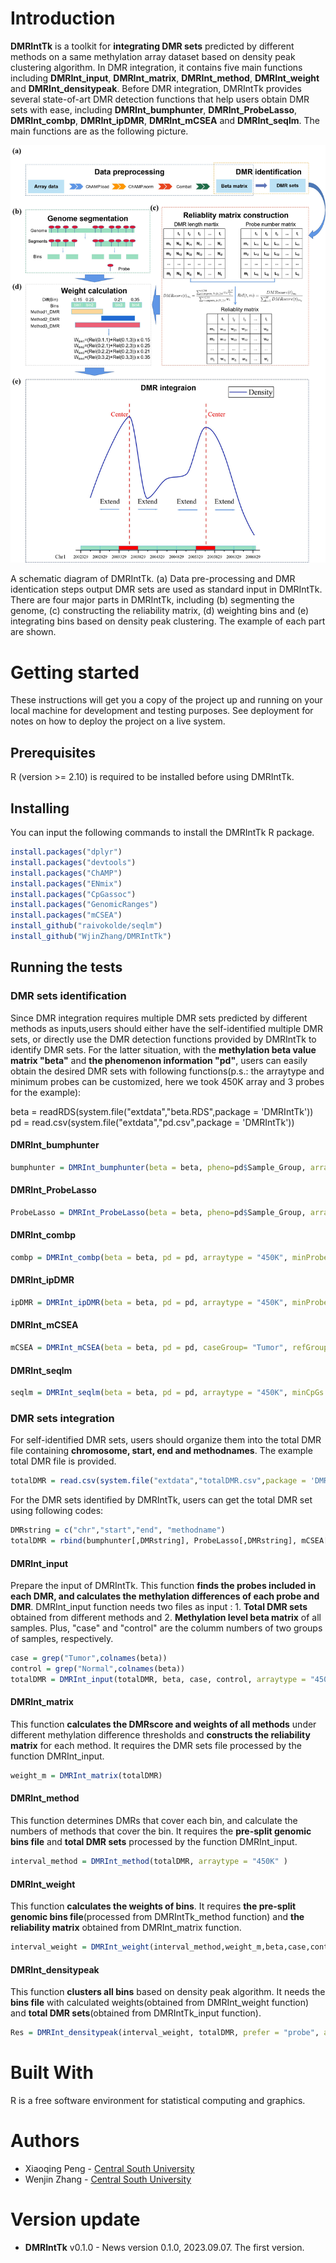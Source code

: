 
# Introduction
 **DMRIntTk** is a toolkit for **integrating DMR sets** predicted by different methods on a same methylation array dataset based on density peak clustering algorithm.
 In DMR integration, it contains five main functions including **DMRInt_input**, **DMRInt_matrix**, **DMRInt_method**, **DMRInt_weight** and **DMRInt_densitypeak**.
 Before DMR integration, DMRIntTk provides several state-of-art DMR detection functions that help users obtain DMR sets with ease, including **DMRInt_bumphunter**, **DMRInt_ProbeLasso**, **DMRInt_combp**, **DMRInt_ipDMR**, **DMRInt_mCSEA** and **DMRInt_seqlm**.
 The main functions are as the following picture.

 ![image](https://github.com/WjinZhang/DMRIntTk/blob/main/Workflow.jpg)

A schematic diagram of DMRIntTk. (a) Data pre-processing and DMR identication steps output DMR sets are used as standard input in DMRIntTk. There are four major parts in DMRIntTk, including (b) segmenting the genome, (c) constructing the reliability matrix, (d) weighting bins and (e) integrating bins based on density peak clustering. The example of each part are shown.
 # Getting started 
 
 These instructions will get you a copy of the project up and running on your local machine for development and testing purposes. See deployment for notes on how to deploy the project on a live system.
 ## Prerequisites
 R (version >= 2.10) is required to be installed before using DMRIntTk.

 ## Installing
 You can input the following commands to install the DMRIntTk R package.
 
 ```R
 install.packages("dplyr")
 install.packages("devtools")
 install.packages("ChAMP")
 install.packages("ENmix")
 install.packages("CpGassoc")
 install.packages("GenomicRanges")
 install.packages("mCSEA")
 install_github("raivokolde/seqlm")
 install_github("WjinZhang/DMRIntTk")
 ```
 ## Running the tests

 ### DMR sets identification
 Since DMR integration requires multiple DMR sets predicted by different methods as inputs,users should either have the self-identified multiple DMR sets, or directly use the DMR detection functions provided by DMRIntTk to identify DMR sets.
 For the latter situation, with the **methylation beta value matrix "beta"** and **the phenomenon information "pd"**, users can easily obtain the desired DMR sets with following functions(p.s.: the arraytype and minimum 
 probes can be customized, here we took 450K array and 3 probes for the example):
 
 beta = readRDS(system.file("extdata","beta.RDS",package = 'DMRIntTk'))
 pd = read.csv(system.file("extdata","pd.csv",package = 'DMRIntTk'))
 
 #### DMRInt_bumphunter
 ```R
 bumphunter = DMRInt_bumphunter(beta = beta, pheno=pd$Sample_Group, arraytype = "450K", minProbes = 3)
 ```
 #### DMRInt_ProbeLasso
 ```R
 ProbeLasso = DMRInt_ProbeLasso(beta = beta, pheno=pd$Sample_Group, arraytype = "450K", minProbes = 3)
```
 #### DMRInt_combp
 ```R
 combp = DMRInt_combp(beta = beta, pd = pd, arraytype = "450K", minProbes = 3)
```
 #### DMRInt_ipDMR
 ```R
 ipDMR = DMRInt_ipDMR(beta = beta, pd = pd, arraytype = "450K", minProbes = 3)
```
 #### DMRInt_mCSEA 
 ```R
 mCSEA = DMRInt_mCSEA(beta = beta, pd = pd, caseGroup= "Tumor", refGroup = "Normal", regionsTypes = "promoters", platform = "450k", minCpGs = 3)
```
 #### DMRInt_seqlm
 ```R
 seqlm = DMRInt_seqlm(beta = beta, pd = pd, arraytype = "450K", minCpGs = 3)
 ```

 ### DMR sets integration
 For self-identified DMR sets, users should organize them into the total DMR file containing **chromosome, start, end and methodnames**. The example total DMR file is provided.
 ```R
 totalDMR = read.csv(system.file("extdata","totalDMR.csv",package = 'DMRIntTk'))
 ```
 For the DMR sets identified by DMRIntTk, users can get the total DMR set using following codes:
 ```R
 DMRstring = c("chr","start","end", "methodname")
 totalDMR = rbind(bumphunter[,DMRstring], ProbeLasso[,DMRstring], mCSEA[,DMRstring], seqlm[,DMRstring], combp[,DMRstring], ipDMR[,DMRstring])
 ```
 #### DMRInt_input
 Prepare the input of DMRIntTk.
 This function **finds the probes included in each DMR, and calculates the methylation differences of each probe and DMR**.
 DMRInt_input function needs two files as input : 1. **Total DMR sets** obtained from different methods and 2. **Methylation level beta matrix** of all samples. Plus, "case" and "control" are the columm numbers of two groups of samples, respectively.
```R
case = grep("Tumor",colnames(beta))
control = grep("Normal",colnames(beta))
totalDMR = DMRInt_input(totalDMR, beta, case, control, arraytype = "450K")
```
 
 #### DMRInt_matrix
 This function **calculates the DMRscore and weights of all methods** under different methylation difference thresholds and
 **constructs the reliability matrix** for each method. It requires the DMR sets file processed by the function DMRInt_input.

 ```R
 weight_m = DMRInt_matrix(totalDMR)
 ```
 
 #### DMRInt_method
This function determines DMRs that cover each bin, and calculate the numbers of methods that cover the bin. 
It requires the **pre-split genomic bins file** and **total DMR sets** processed by the function DMRInt_input.

```R
interval_method = DMRInt_method(totalDMR, arraytype = "450K" )
```
 #### DMRInt_weight
 This function **calculates the weights of bins**. It requires **the pre-split genomic bins file**(processed from DMRIntTk_method function) 
 and **the reliability matrix** obtained from DMRInt_matrix function.
 
 
```R
interval_weight = DMRInt_weight(interval_method,weight_m,beta,case,control)
```
 
 #### DMRInt_densitypeak
 This function **clusters all bins** based on density peak algorithm. It needs the **bins file** with calculated weights(obtained from DMRInt_weight function)
 and **total DMR sets**(obtained from DMRIntTk_input function).

```R
Res = DMRInt_densitypeak(interval_weight, totalDMR, prefer = "probe", arraytype = "450K")
```
 
 # Built With
  R is a free software environment for statistical computing and graphics.
  
 # Authors
* Xiaoqing Peng - [Central South University](https://life.csu.edu.cn/jsxx.jsp?urltype=news.NewsContentUrl&wbtreeid=1815&wbnewsid=3625)
* Wenjin Zhang - [Central South University](https://life.csu.edu.cn/)

# Version update
* **DMRIntTk** v0.1.0 -  News version 0.1.0, 2023.09.07. The first version.
